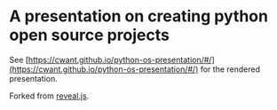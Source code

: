 # A presentation on creating python open source projects

See [https://cwant.github.io/python-os-presentation/#/](https://cwant.github.io/python-os-presentation/#/) for the rendered presentation.


Forked from [reveal.js](https://github.com/hakimel/reveal.js).
